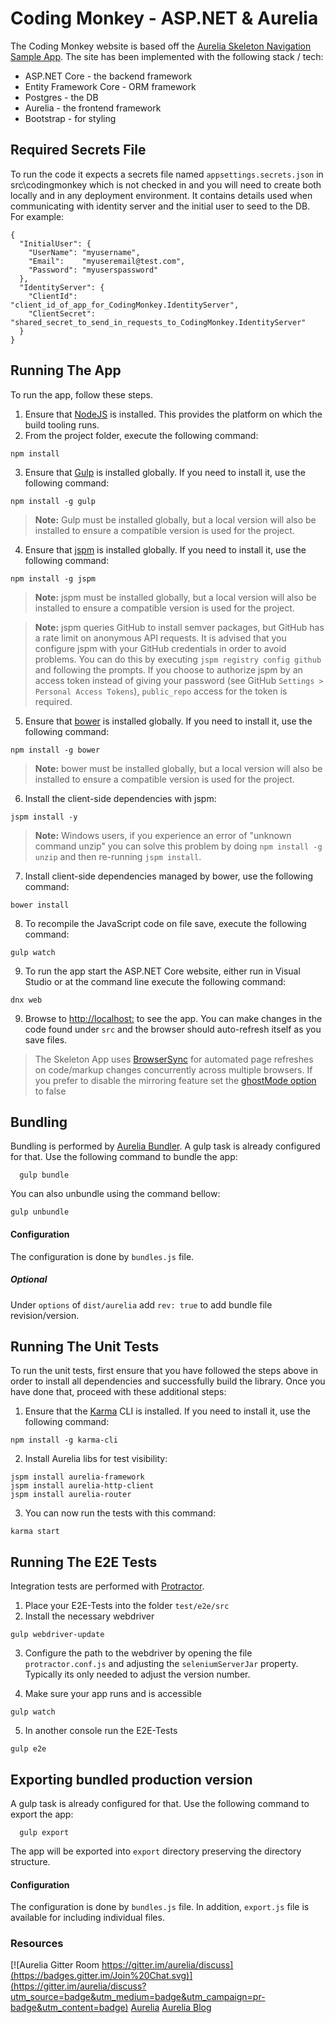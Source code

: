 # Coding Monkey - ASP.NET & Aurelia

The Coding Monkey website is based off the [Aurelia Skeleton Navigation Sample App](https://github.com/aurelia/skeleton-navigation). The site has been implemented with the following stack / tech:

* ASP.NET Core - the backend framework
* Entity Framework Core - ORM framework
* Postgres - the DB
* Aurelia - the frontend framework
* Bootstrap - for styling

## Required Secrets File

To run the code it expects a secrets file named ```appsettings.secrets.json``` in src\codingmonkey which is not checked in and you will need to create both locally and in any deployment environment. It contains details used when communicating with identity server and the initial user to seed to the DB. For example:

```
{
  "InitialUser": {
    "UserName": "myusername",
    "Email":    "myuseremail@test.com",
    "Password": "myuserspassword"
  },
  "IdentityServer": {
    "ClientId":     "client_id_of_app_for_CodingMonkey.IdentityServer",
    "ClientSecret": "shared_secret_to_send_in_requests_to_CodingMonkey.IdentityServer"
  }
}

```

## Running The App

To run the app, follow these steps.

1. Ensure that [NodeJS](http://nodejs.org/) is installed. This provides the platform on which the build tooling runs.
2. From the project folder, execute the following command:

  ```shell
  npm install
  ```
3. Ensure that [Gulp](http://gulpjs.com/) is installed globally. If you need to install it, use the following command:

  ```shell
  npm install -g gulp
  ```
  > **Note:** Gulp must be installed globally, but a local version will also be installed to ensure a compatible version is used for the project.
4. Ensure that [jspm](http://jspm.io/) is installed globally. If you need to install it, use the following command:

  ```shell
  npm install -g jspm
  ```
  > **Note:** jspm must be installed globally, but a local version will also be installed to ensure a compatible version is used for the project.

  > **Note:** jspm queries GitHub to install semver packages, but GitHub has a rate limit on anonymous API requests. It is advised that you configure jspm with your GitHub credentials in order to avoid problems. You can do this by executing `jspm registry config github` and following the prompts. If you choose to authorize jspm by an access token instead of giving your password (see GitHub `Settings > Personal Access Tokens`), `public_repo` access for the token is required.
5. Ensure that [bower](http://bower.io/) is installed globally. If you need to install it, use the following command:

  ```shell
  npm install -g bower
  ```
  > **Note:** bower must be installed globally, but a local version will also be installed to ensure a compatible version is used for the project.
6. Install the client-side dependencies with jspm:

  ```shell
  jspm install -y
  ```
  >**Note:** Windows users, if you experience an error of "unknown command unzip" you can solve this problem by doing `npm install -g unzip` and then re-running `jspm install`.
7. Install client-side dependencies managed by bower, use the following command:

  ```shell
  bower install
  ```
8. To recompile the JavaScript code on file save, execute the following command:

  ```shell
  gulp watch
  ```
9. To run the app start the ASP.NET Core website, either run in Visual Studio or at the command line execute the following command:

  ```shell
  dnx web
  ```

9. Browse to [http://localhost:<DNX PORT NO>](http://localhost:9000) to see the app. You can make changes in the code found under `src` and the browser should auto-refresh itself as you save files.

> The Skeleton App uses [BrowserSync](http://www.browsersync.io/) for automated page refreshes on code/markup changes concurrently across multiple browsers. If you prefer to disable the mirroring feature set the [ghostMode option](http://www.browsersync.io/docs/options/#option-ghostMode) to false

## Bundling
Bundling is performed by [Aurelia Bundler](http://github.com/aurelia/bundler). A gulp task is already configured for that. Use the following command to bundle the app:

  ```shell
    gulp bundle
  ```

You can also unbundle using the command bellow:

  ```shell
  gulp unbundle
  ```
#### Configuration
The configuration is done by ```bundles.js``` file.
##### Optional
Under ```options``` of ```dist/aurelia``` add ```rev: true``` to add bundle file revision/version.

## Running The Unit Tests

To run the unit tests, first ensure that you have followed the steps above in order to install all dependencies and successfully build the library. Once you have done that, proceed with these additional steps:

1. Ensure that the [Karma](http://karma-runner.github.io/) CLI is installed. If you need to install it, use the following command:

  ```shell
  npm install -g karma-cli
  ```
2. Install Aurelia libs for test visibility:

```shell
jspm install aurelia-framework
jspm install aurelia-http-client
jspm install aurelia-router
```
3. You can now run the tests with this command:

  ```shell
  karma start
  ```

## Running The E2E Tests
Integration tests are performed with [Protractor](http://angular.github.io/protractor/#/).

1. Place your E2E-Tests into the folder ```test/e2e/src```
2. Install the necessary webdriver

  ```shell
  gulp webdriver-update
  ```

3. Configure the path to the webdriver by opening the file ```protractor.conf.js``` and adjusting the ```seleniumServerJar``` property. Typically its only needed to adjust the version number.

4. Make sure your app runs and is accessible

  ```shell
  gulp watch
  ```

5. In another console run the E2E-Tests

  ```shell
  gulp e2e
  ```

## Exporting bundled production version
A gulp task is already configured for that. Use the following command to export the app:

  ```shell
    gulp export
  ```
The app will be exported into ```export``` directory preserving the directory structure.
#### Configuration
The configuration is done by ```bundles.js``` file.
In addition, ```export.js``` file is available for including individual files.

### Resources

[![Aurelia Gitter Room https://gitter.im/aurelia/discuss](https://badges.gitter.im/Join%20Chat.svg)](https://gitter.im/aurelia/discuss?utm_source=badge&utm_medium=badge&utm_campaign=pr-badge&utm_content=badge)
[Aurelia](http://www.aurelia.io/)
[Aurelia Blog](http://blog.durandal.io/)
